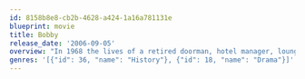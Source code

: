 ```yaml
---
id: 8158b8e8-cb2b-4628-a424-1a16a781131e
blueprint: movie
title: Bobby
release_date: '2006-09-05'
overview: "In 1968 the lives of a retired doorman, hotel manager, lounge singer, busboy, beautician and others intersect in the wake of Robert F. Kennedy's assassination at the Ambassador Hotel in Los Angeles."
genres: '[{"id": 36, "name": "History"}, {"id": 18, "name": "Drama"}]'
---
```

